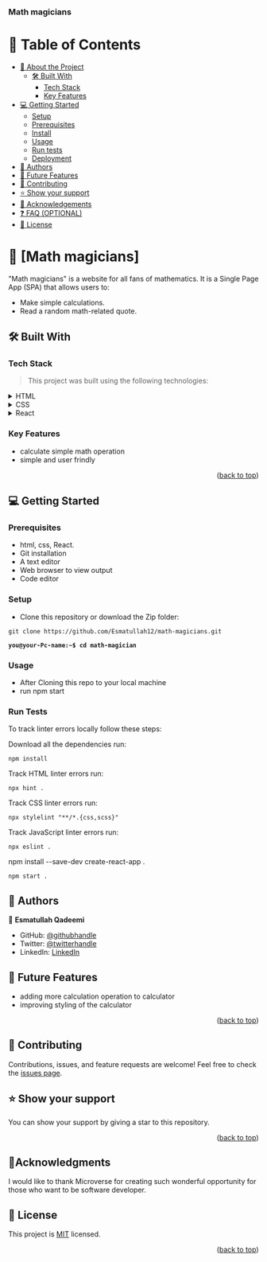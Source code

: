 <a name="readme-top"></a>

  <h3><b>Math magicians</b></h3>

</div>


# 📗 Table of Contents

- [📖 About the Project](#about-project)
  - [🛠 Built With](#built-with)
    - [Tech Stack](#tech-stack)
    - [Key Features](#key-features)
- [💻 Getting Started](#getting-started)
  - [Setup](#setup)
  - [Prerequisites](#prerequisites)
  - [Install](#install)
  - [Usage](#usage)
  - [Run tests](#run-tests)
  - [Deployment](#triangular_flag_on_post-deployment)
- [👥 Authors](#authors)
- [🔭 Future Features](#future-features)
- [🤝 Contributing](#contributing)
- [⭐️ Show your support](#support)
- [🙏 Acknowledgements](#acknowledgements)
- [❓ FAQ (OPTIONAL)](#faq)
- [📝 License](#license)


# 📖 [Math magicians] <a name="about-project"></a>

>
"Math magicians" is a website for all fans of mathematics. It is a Single Page App (SPA) that allows users to:

- Make simple calculations.
- Read a random math-related quote.



## 🛠 Built With <a name="built-with"></a>

### Tech Stack <a name="tech-stack"></a>

> This project was built using the following technologies:

<details>
  <summary>HTML</summary>
  <ul>
    <li><a href="https://html.com/" target="_blank">HTML</a></li>
  </ul>
</details>

<details>
  <summary>CSS</summary>
  <ul>
    <li><a href="https://www.w3schools.com/css" target="_blank">CSSs</a></li>
  </ul>
</details>

<details>
  <summary>React</summary>
  <ul>
    <li><a href="https://react.dev/" target="_blank">React</a></li>
  </ul>
</details>


### Key Features <a name="key-features"></a>

- calculate simple math operation
- simple and user frindly

<p align="right">(<a href="#readme-top">back to top</a>)</p>

## 💻 Getting Started <a name="getting-started"></a>

### Prerequisites

- html, css, React.
- Git installation
- A text editor 
- Web browser to view output
- Code editor

### Setup

- Clone this repository or download the Zip folder:

```
git clone https://github.com/Esmatullah12/math-magicians.git
```

**``you@your-Pc-name:~$ cd math-magician``**

### Usage

- After Cloning this repo to your local machine
- run npm start

### Run Tests
To track linter errors locally follow these steps:  

Download all the dependencies run:
```
npm install
```
Track HTML linter errors run:
```
npx hint .
```
Track CSS linter errors run:
```
npx stylelint "**/*.{css,scss}"
```
Track JavaScript linter errors run:
```
npx eslint .
```
npm install --save-dev create-react-app .
```
npm start .
```




## 👥 Authors <a name="authors"></a>

> 

👤 **Esmatullah Qadeemi**

- GitHub: [@githubhandle](https://github.com/Esmatullah12)
- Twitter: [@twitterhandle](https://twitter.com/Esmatullah173)
- LinkedIn: [LinkedIn](https://www.linkedin.com/in/esmatullah-qadeemi-b9951821b/)


## 🔭 Future Features <a name="future-features"></a>

 - adding more calculation operation to calculator
 - improving styling of the calculator

<p align="right">(<a href="#readme-top">back to top</a>)</p>


## 🤝 Contributing

Contributions, issues, and feature requests are welcome!
Feel free to check the [issues page](https://github.com/Esmatullah12/math-magicians/issues).

## ⭐️ Show your support

You can show your support by giving a star to this repository.

<p align="right">(<a href="#readme-top">back to top</a>)</p>



## 🙏Acknowledgments

I would like to thank Microverse for creating such wonderful opportunity for those who want to be software developer.


## 📝 License <a name="license"></a>

This project is [MIT](./LICENSE.md) licensed.


<p align="right">(<a href="#readme-top">back to top</a>)</p>